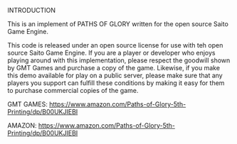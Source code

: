 
INTRODUCTION

This is an implement of PATHS OF GLORY written for the open source Saito Game Engine.

This code is released under an open source license for use with teh open source Saito Game Engine. If you are a player or developer who enjoys playing around with this implementation, please respect the goodwill shown by GMT Games and purchase a copy of the game. Likewise, if you make this demo available for play on a public server, please make sure that any players you support can fulfill these conditions by making it easy for them to purchase commercial copies of the game.

GMT GAMES:
https://www.amazon.com/Paths-of-Glory-5th-Printing/dp/B00UKJIEBI

AMAZON:
https://www.amazon.com/Paths-of-Glory-5th-Printing/dp/B00UKJIEBI




